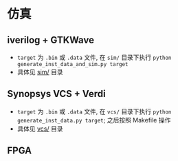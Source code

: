 # 仿真

## iverilog + GTKWave
- `target` 为 `.bin` 或 `.data` 文件, 在 `sim/` 目录下执行 `python generate_inst_data_and_sim.py target`
- 具体见 [sim/](../sim/) 目录

## Synopsys VCS + Verdi
- `target` 为 `.bin` 或 `.data` 文件, 在 `vcs/` 目录下执行 `python generate_inst_data.py target`; 之后按照 Makefile 操作
- 具体见 [vcs/](../vcs/) 目录

## FPGA